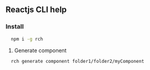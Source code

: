 ## Reactjs CLI help

### Install
```sh
  npm i -g rch 
```

1. Generate component
```sh
  rch generate component folder1/folder2/myComponent
```



